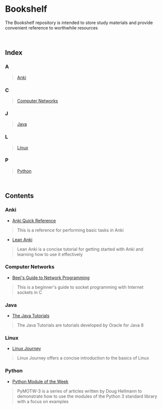 # Bookshelf
The Bookshelf repository is intended to store study materials and provide convenient reference to worthwhile resources

<br/>
  
## Index
### A
> [Anki](#Anki)
### C
> [Computer Networks](#Computer-Networks)
### J
> [Java](#Java)
### L
> [Linux](#Linux)
### P
> [Python](#Python)
  
<br/>
  
## Contents
### Anki
- [Anki Quick Reference](https://github.com/ColeBeck/Bookshelf/blob/main/resources/anki_quick_ref.md)
> This is a reference for performing basic tasks in Anki

- [Lean Anki](https://leananki.com/start-here/)
> Lean Anki is a concise tutorial for getting started with Anki and learning how to use it effectively

### Computer Networks
- [Beej's Guide to Network Programming](https://beej.us/guide/bgnet/html/)
> This is a beginner's guide to socket programming with Internet sockets in C

### Java
- [The Java Tutorials](https://docs.oracle.com/javase/tutorial/index.html)
> The Java Tutorials are tutorials developed by Oracle for Java 8

### Linux
- [Linux Journey](https://linuxjourney.com/)
> Linux Journey offers a concise introduction to the basics of Linux

### Python
- [Python Module of the Week](https://pymotw.com/3/)
> PyMOTW-3 is a series of articles written by Doug Hellmann to demonstrate how to use the modules of the Python 3 standard library with a focus on examples
